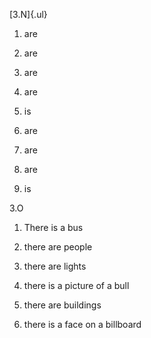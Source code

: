 [3.N]{.ul}

1.  are

2.  are

3.  are

4.  are

5.  is

6.  are

7.  are

8.  are

9.  is

3.O

1.  There is a bus

2.  there are people

3.  there are lights

4.  there is a picture of a bull

5.  there are buildings

6.  there is a face on a billboard
